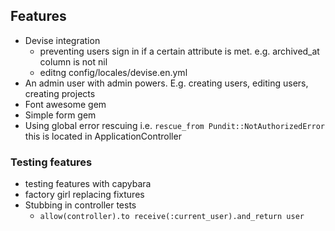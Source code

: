 ## Features
* Devise integration
  * preventing users sign in if a certain attribute is met. e.g. archived_at column is not nil
  * editng config/locales/devise.en.yml
* An admin user with admin powers. E.g. creating users, editing users, creating projects
* Font awesome gem
* Simple form gem  
* Using global error rescuing i.e. `rescue_from Pundit::NotAuthorizedError` this is located in ApplicationController

### Testing features
* testing features with capybara
* factory girl replacing fixtures
* Stubbing in controller tests
  * `allow(controller).to receive(:current_user).and_return user`
